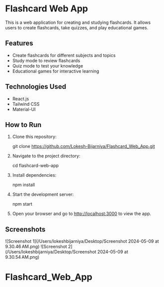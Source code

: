 # Flashcard Web App

This is a web application for creating and studying flashcards. It allows users to create flashcards, take quizzes, and play educational games.

## Features

- Create flashcards for different subjects and topics
- Study mode to review flashcards
- Quiz mode to test your knowledge
- Educational games for interactive learning

## Technologies Used

- React.js
- Tailwind CSS
- Material-UI

## How to Run

1. Clone this repository:

   git clone https://github.com/Lokesh-Bijarniya/Flashcard_Web_App.git


2. Navigate to the project directory:
  
   cd flashcard-web-app


3. Install dependencies:

   npm install



4. Start the development server:

   npm start


5. Open your browser and go to [http://localhost:3000](http://localhost:3000) to view the app.



## Screenshots

![Screenshot 1](/Users/lokeshbijarniya/Desktop/Screenshot 2024-05-09 at 9.30.46 AM.png)
![Screenshot 2](/Users/lokeshbijarniya/Desktop/Screenshot 2024-05-09 at 9.30.54 AM.png)






# Flashcard_Web_App
